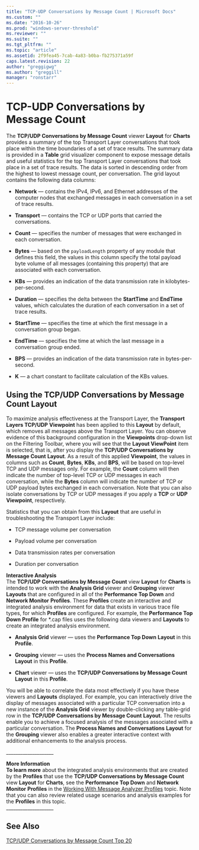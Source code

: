 ```yaml
---
title: "TCP-UDP Conversations by Message Count | Microsoft Docs"
ms.custom: ""
ms.date: "2016-10-26"
ms.prod: "windows-server-threshold"
ms.reviewer: ""
ms.suite: ""
ms.tgt_pltfrm: ""
ms.topic: "article"
ms.assetid: 2f9fea45-7cab-4a83-b0ba-fb275371a59f
caps.latest.revision: 22
author: "greggigwg"
ms.author: "greggill"
manager: "ronstarr"
---
```

# TCP-UDP Conversations by Message Count
The **TCP/UDP Conversations by Message Count** viewer **Layout** for **Charts** provides a summary of the top Transport Layer conversations that took place within the time boundaries of a set of trace results. The summary data is provided in a **Table** grid visualizer component to expose message details and useful statistics for the top Transport Layer conversations that took place in a set of trace results. The data is sorted in descending order from the highest to lowest message count, per conversation. The grid layout contains the following data columns:  
  
-   **Network** — contains the IPv4, IPv6, and Ethernet addresses of the computer nodes that exchanged messages in each conversation in a set of trace results.  
  
-   **Transport** — contains the TCP or UDP ports that carried the conversations.  
  
-   **Count** — specifies the number of messages that were exchanged in each conversation.  
  
-   **Bytes** — based on the `payloadLength` property of any module that defines this field, the values in this column specify the total payload byte volume of all messages (containing this property) that are associated with each conversation.  
  
-   **KBs** — provides an indication of the data transmission rate in kilobytes-per-second.  
  
-   **Duration** — specifies the delta between the **StartTime** and **EndTime** values, which calculates the duration of each conversation in  a set of trace results.  
  
-   **StartTime** — specifies the time at which the first message in a conversation group began.  
  
-   **EndTime** — specifies the time at which the last message in a conversation group ended.  
  
-   **BPS** — provides an indication of the data transmission rate in bytes-per-second.  
  
-   **K** — a chart constant to facilitate calculation of the KBs values.  
  
## Using the TCP/UDP Conversations by Message Count Layout  
 To maximize analysis effectiveness at the Transport Layer, the **Transport Layers TCP/UDP** **Viewpoint** has been applied to this **Layout** by default, which removes all messages above the Transport Layer. You can observe evidence of this background configuration in the **Viewpoints** drop-down list on the Filtering Toolbar, where you will see that the **Layout ViewPoint** item is selected, that is, after you display the **TCP/UDP Conversations by Message Count** **Layout**. As a result of this applied **Viewpoint**, the values in columns such as **Count**, **Bytes**, **KBs**, and **BPS**, will be based on top-level TCP and UDP messages only. For example, the **Count** column will then indicate the number of top-level TCP or UDP messages in each conversation, while the **Bytes** column will indicate the number of TCP or UDP payload bytes exchanged in each conversation. Note that you can also isolate conversations by TCP or UDP messages if you apply a **TCP** or **UDP** **Viewpoint**, respectively.  
  
 Statistics that you can obtain from this **Layout** that are useful in troubleshooting the Transport Layer include:  
  
-   TCP message volume per conversation  
  
-   Payload volume per conversation  
  
-   Data transmission rates per conversation  
  
-   Duration per conversation  
  
 **Interactive Analysis**   
The **TCP/UDP Conversations by Message Count** view **Layout** for **Charts** is intended to work with the **Analysis Grid** viewer and **Grouping** viewer **Layouts** that are configured in all of the  **Performance Top Down** and **Network Monitor** **Profiles**. These **Profiles** create an interactive and integrated analysis environment for data that exists in various trace file types, for which **Profiles** are configured. For example, the **Performance Top Down** **Profile** for \*.cap files uses the following data viewers and **Layouts** to create an integrated analysis environment.  
  
-   **Analysis Grid** viewer — uses the **Performance Top Down** **Layout** in this **Profile**.  
  
-   **Grouping** viewer — uses the **Process Names and Conversations** **Layout** in this **Profile**.  
  
-   **Chart** viewer — uses the **TCP/UDP Conversations by Message Count** **Layout** in this **Profile**.  
  
 You will be able to correlate the data most effectively if you have these viewers and **Layouts** displayed. For example, you can interactively drive the display of messages associated with a particular TCP conversation into a new instance of the **Analysis Grid** viewer by double-clicking any table-grid row in the **TCP/UDP Conversations by Message Count** **Layout**. The results enable you to achieve a focused analysis of the messages associated with a particular conversation. The  **Process Names and Conversations** **Layout** for the **Grouping** viewer also enables a greater interactive context with additional enhancements to the analysis process.  
  
 ___________________\_  
  
 **More Information**   
 **To learn more** about the integrated analysis environments that are created by the **Profiles** that use the  **TCP/UDP Conversations by Message Count** view **Layout** for **Charts**, see the **Performance Top Down** and **Network Monitor** **Profiles** in the [Working With Message Analyzer Profiles](working-with-message-analyzer-profiles.md) topic. Note that you can also review related usage scenarios and analysis examples for the **Profiles** in this topic.  
___________________\_  
  
## See Also  
 [TCP/UDP Conversations by Message Count Top 20](tcp-udp-conversations-by-message-count-top-20.md)